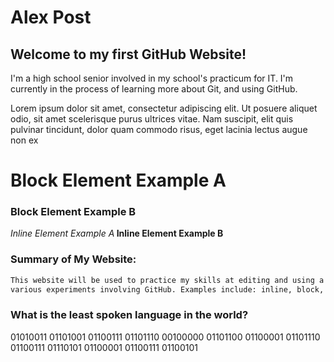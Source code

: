 # Alex Post

## Welcome to my first GitHub Website!

I'm a high school senior involved in my school's practicum for IT. I'm currently in the process of learning more about Git, and using GitHub.

Lorem ipsum dolor sit amet, consectetur adipiscing elit. Ut posuere aliquet odio, sit amet scelerisque purus ultrices vitae. Nam suscipit, elit quis pulvinar tincidunt, dolor quam commodo risus, eget lacinia lectus augue non ex

<h1>Block Element Example A</h1><h3>Block Element Example B</h3>

<em>Inline Element Example A</em><strong> Inline Element Example B</strong>

### Summary of My Website:

```markdown
This website will be used to practice my skills at editing and using a GitHub Website. As well, it will be used as a testing ground for 
various experiments involving GitHub. Examples include: inline, block, and other types of html elements.
```


### What is the least spoken language in the world?
01010011 01101001 01100111 01101110 00100000 01101100 01100001 01101110 01100111 01110101 01100001 01100111 01100101
